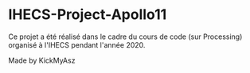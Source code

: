 # IHECS-Project-Apollo11

Ce projet a été réalisé dans le cadre du cours de code (sur Processing) organisé à l'IHECS pendant l'année 2020.

Made by KickMyAsz
